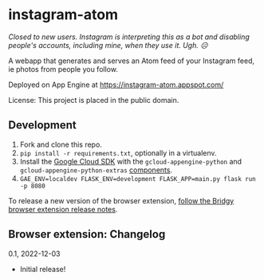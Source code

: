instagram-atom
=============

_Closed to new users. Instagram is interpreting this as a bot and disabling people's accounts, including mine, when they use it. Ugh. ☹️_

A webapp that generates and serves an Atom feed of your Instagram feed, ie
photos from people you follow.

Deployed on App Engine at https://instagram-atom.appspot.com/

License: This project is placed in the public domain.


Development
---
1. Fork and clone this repo.
1. `pip install -r requirements.txt`, optionally in a virtualenv.
1. Install the [Google Cloud SDK](https://cloud.google.com/sdk/) with the `gcloud-appengine-python` and `gcloud-appengine-python-extras` [components](https://cloud.google.com/sdk/docs/components#additional_components).
1. `GAE_ENV=localdev FLASK_ENV=development FLASK_APP=main.py flask run -p 8080`

To release a new version of the browser extension, [follow the Bridgy browser extension release notes](https://github.com/snarfed/bridgy/#browser-extension-release).


Browser extension: Changelog
---

0.1, 2022-12-03

* Initial release!


